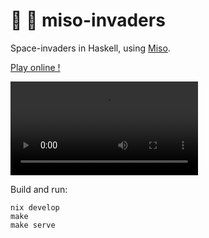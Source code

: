# :ramen: 👾 miso-invaders

Space-invaders in Haskell, using [Miso](https://github.com/dmjio/miso).

[Play online !](https://haskell-miso.github.io/miso-invaders)

![](doc/miso-invaders.mp4)

Build and run:

```
nix develop
make
make serve
```

